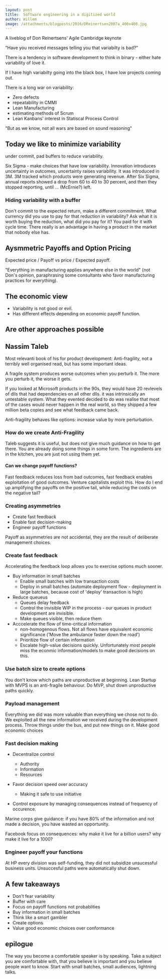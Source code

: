 ```yaml
---
layout: post
title:  Software engineering in a digitized world
author: Willem
image: /attachments/blogposts/2016/DReinertsen2007a_400x400.jpg
---
```


A liveblog of Don Reinertsens' Agile Cambridge keynote

"Have you received messages telling you that variabilty is bad?"

There is a tendency in software development to think in binary - either hate variability of love it.

If I have high variabilty going into the black box, I have low projects coming out.

There is a long war on variability:

* Zero defects
* repeatability in CMMI
* Lean Manufacturing
* estimating methods of Scrum
* Lean Kanbans' interest in Statiscal Process Control

"But as we know, not all wars are based on sound reasoning"

## Today we like to minimize variability

under commit, pad buffers to reduce variability.

Six Sigma - make choices that have low variability. Innovation introduces uncertainty in outcomes, uncertainty raises variability. It was introduced in 3M. 3M tracked which products were generating revenue. After Six Sigma, annual reports showed a drop from 60 to 40 to 30 percent, and then they stopped reporting, until ... (McErnie?) left.

### Hiding variability with a buffer

Don't commit to the expected return, make a different commitment. What currency did you use to pay for that reduction in variability? Ask what it is worth buying the reduction, what did you pay for it? You paid for it with cycle time. There really is an advantage in having a product in the market that nobody else has.

## Aysmmetric Payoffs and Option Pricing

Expected price / Payoff vs price / Expected payoff.

"Everything in manufacturing applies anywhere else in the world" (not Don's opinion, paraphrasing some consultants who favor manufacturing practices for everything).

## The economic view

* Variability is not good or evil.
* Has different effects depending on economic payoff function.

## Are other approaches possible

## Nassim Taleb

Most relevanti book of his for product development: Anti-fragility, not a terribly well organised read, but has some important ideas.

A fragile system produces worse outcomes when you perturb it. The more you perturb it, the worse it gets.

If you looked at Microsoft products in the 90s, they would have 20 revlevels of dlls that had dependencies on all other dlls. it was intrinsically an untestable system. What they evented decided to do was realise that most of the cases would never happen in the real world, so they shipped a few million beta copies and see what feedback came back.

Anti-fragility behaves like options: increase value by more perturbation.

### How do we create Anti-Fragility

Taleb suggests it is useful, but does not give much guidance on how to get there. You are already doing some things in some form. The ingredients are in the kitchen, you are just not using them yet.

#### Can we change payoff functions?

Fast feedback reduces loss from bad outcomes, fast feedback enables exploitation of good outcomes. Venture capitalists exploit this. How do I end up amplifying the payoffs on the positive tail, while reducing the costs on the negative tail?

### Creating asymmetries

* Create fast feedback
* Enable fast decision-making
* Engineer payoff functions

Payoff as asymmetries are not accidental, they are the result of deliberate management choices.

### Create fast feedback

Accelerating the feedback loop allows you to exercise options much sooner.

* Buy information in small batches
  * Enable small batches with low transaction costs
  * Deploy in small batches (automate deployment flow - deployment in large batches, because cost of 'deploy' transaction is high)
* Reduce queueus
  * Queues delay feedback
  * Control the invisible WIP in the process - our queues in product development are invisible.
  * Make queues visible, then reduce them
* Acccelerate the flow of time-critical information
  * non-homogenous flows. Not all flows have equivalent economic significance ('Move the ambulance faster down the road')
  * Prioritize flow of certain information
  * Escalate high-value decisions quickly. Unfortunately most people miss the econmic information/models to make good decisions on this.

### Use batch size to create options

You don't know which paths are unproductive at beginning. Lean Startup with MVPS is an anti-fragile behaviour. Do MVP, shut down unproductive paths quickly.

### Payload management

Everything we did was more valuable than everything we chose not to do. We exploited all the new information we received during the development process. Throw things under the bus, and put new things on it. Make good economic choices

### Fast decision making

* Decentralize control
  * Authority
  * Information
  * Resources

* Favor decision speed over accuracy
  * Making it safe to use initiative

* Control exposure by managing consequences instead of frequency of occurence.

Marine corps give guidance: if you have 80% of the information and not made a decision, you have wasted an opportunity.

Facebook focus on consequences: why make it live for a billion users? why make it live for a 1000?

### Engineer payoff your functions

At HP every division was self-funding, they did not subsidize unsucessful business units. Unsuccesful paths were automatically shut down.

## A few takeaways

* Don't fear variability
* Buffer with care
* Focus on payoff functions not probablities
* Buy information in small batches
* Think like a smart gambler
* Create options
* Value good economic choices over conformance

## epilogue

The way you become a comfortable speaker is by speaking. Take a subject you are comfortable with, that you believe is important and you believe people want to know. Start with small batches, small audiences, lightning talks.
